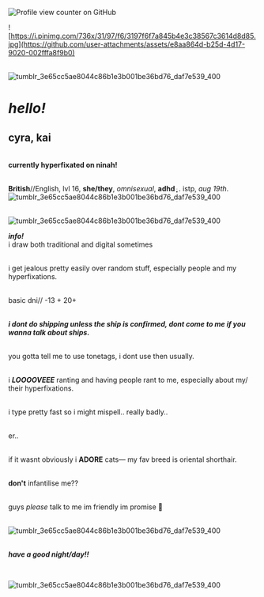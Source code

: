 
![Profile view counter on GitHub](https://komarev.com/ghpvc/?username=m30wll)
<br>

![https://i.pinimg.com/736x/31/97/f6/3197f6f7a845b4e3c38567c3614d8d85.jpg](https://github.com/user-attachments/assets/e8aa864d-b25d-4d17-9020-002fffa8f9b0)

<br> ![tumblr_3e65cc5ae8044c86b1e3b001be36bd76_daf7e539_400](https://github.com/user-attachments/assets/e8aa864d-b25d-4d17-9020-002fffa8f9b0)

# *hello!*
## **cyra, kai**

<br> **currently hyperfixated on ninah!**

<br> **British**//English, lvl 16, **she/they**, *omnisexual*, **adhd** ּ ֶָ֢. istp, *aug 19th*.
<br>
![tumblr_3e65cc5ae8044c86b1e3b001be36bd76_daf7e539_400](https://github.com/user-attachments/assets/658af862-2acf-4435-9055-61583c8184be)
<br>



<br>![tumblr_3e65cc5ae8044c86b1e3b001be36bd76_daf7e539_400](https://github.com/user-attachments/assets/ba8a7c0c-646d-4968-8df1-4c9d135139f0)

***info!***
<br> i draw both traditional and digital sometimes 

<br> i get jealous pretty easily over random stuff, especially people and my hyperfixations.

<br> basic dni// -13 + 20+

<br> ***i dont do shipping unless the ship is confirmed, dont come to me if you wanna talk about ships.***

<br> you gotta tell me to use tonetags, i dont use then usually.

<br> i ***LOOOOVEEE*** ranting and having people rant to me, especially about my/ their hyperfixations.

<br> i type pretty fast so i might mispell.. really badly.. 

<br> er..

<br> if it wasnt obviously i **ADORE** cats— my fav breed is oriental shorthair.

<br> **don't** infantilise me??

<br> guys *please* talk to me im friendly im promise 🙏 

<br> ![tumblr_3e65cc5ae8044c86b1e3b001be36bd76_daf7e539_400](https://github.com/user-attachments/assets/d1424cd9-0e7b-45e7-a2c1-b1290d03de97)

<br> ***have a good night/day!!***

<br>

![tumblr_3e65cc5ae8044c86b1e3b001be36bd76_daf7e539_400](https://github.com/user-attachments/assets/ec100c3e-926b-46d3-8721-5f64d60c18a6)
